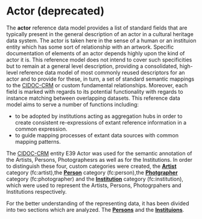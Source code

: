 # Actor (deprecated)

The __actor__ reference data model provides a list of standard fields that are typically present in the general description of an actor in a cultural heritage data system. The actor is taken here in the sense of a human or an instituion entity which has some sort of relationship with an artwork. Specific documentation of elements of an actor depends highly upon the kind of actor it is. This reference model does not intend to cover such specificities but to remain at a general level description, providing a consolidated, high-level reference data model of most commonly reused descriptors for an actor and to provide for these, in turn, a set of standard semantic mappings to the [CIDOC-CRM](https://www.cidoc-crm.org/) or custom fundamental relationships.
Moreover, each field is marked with regards to its potential functionality with regards to instance matching between overlapping datasets. This reference data model aims to serve a number of functions including:


* to be adopted by institutions acting as aggregation hubs in order to create consistent re-expressions of extant reference information in a common expression.
* to guide mapping processes of extant data sources with common mapping patterns.


The [CIDOC-CRM](https://www.cidoc-crm.org/) entity E39 Actor was used for the semantic annotation of the Artists, Persons, Photographesrs as well as for the Institutions. In order to distinguish these four, custom categories were created, the __[Artist](Artist.md)__ category (fc:artist),the __[Person](Person.md)__ category (fc:person),the __[Photgrapher](Photographer.md)__ category (fc:photographer) and the __[Institution](Institution.md)__ category (fc:institution), which were used to represent the Artists, Persons, Photogrpahers and Institutions respectively.


For the better understanding of the representing data, it has been divided into two sections which are analyzed. The __[Persons](Person_Introduction.md)__ and the __[Instituions](Institution_Introduction.md)__. 

